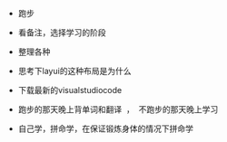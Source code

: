 
* 跑步
* 看备注，选择学习的阶段
* 整理各种
* 思考下layui的这种布局是为什么
* 下载最新的visualstudiocode


* 跑步的那天晚上背单词和翻译  ，  不跑步的那天晚上学习



* 自己学，拼命学，在保证锻炼身体的情况下拼命学








